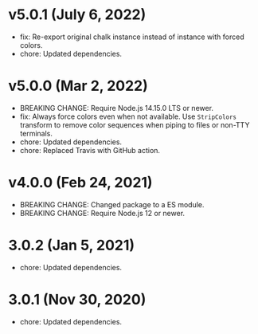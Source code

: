 # v5.0.1 (July 6, 2022)

 * fix: Re-export original chalk instance instead of instance with forced colors.
 * chore: Updated dependencies.

# v5.0.0 (Mar 2, 2022)

 * BREAKING CHANGE: Require Node.js 14.15.0 LTS or newer.
 * fix: Always force colors even when not available. Use `StripColors` transform to remove color
   sequences when piping to files or non-TTY terminals.
 * chore: Updated dependencies.
 * chore: Replaced Travis with GitHub action.

# v4.0.0 (Feb 24, 2021)

 * BREAKING CHANGE: Changed package to a ES module.
 * BREAKING CHANGE: Require Node.js 12 or newer.

# 3.0.2 (Jan 5, 2021)

 * chore: Updated dependencies.

# 3.0.1 (Nov 30, 2020)

 * chore: Updated dependencies.
